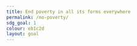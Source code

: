 ```yaml
---
title: End poverty in all its forms everywhere
permalink: /no-poverty/
sdg_goal: 1
colour: eb1c2d
layout: goal
---
```


